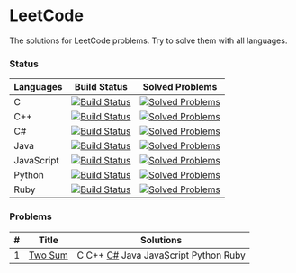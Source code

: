 # LeetCode
The solutions for LeetCode problems. Try to solve them with all languages.

### Status
| Languages | Build Status | Solved Problems |
| --------- | ------------ | --------------- |
|C|[![Build Status](https://img.shields.io/appveyor/ci/bigegg/leetcode/c.svg)](https://ci.appveyor.com/project/bigegg/leetcode/branch/c)|[![Solved Problems](https://img.shields.io/badge/Last%20Problem%20ID-0-lightgrey.svg)](https://github.com/BigEgg/LeetCode/tree/C)|
|C++|[![Build Status](https://img.shields.io/appveyor/ci/bigegg/leetcode/c++.svg)](https://ci.appveyor.com/project/bigegg/leetcode/branch/C++)|[![Solved Problems](https://img.shields.io/badge/Last%20Problem%20ID-0-lightgrey.svg)](https://github.com/BigEgg/LeetCode/tree/C++)|
|C#|[![Build Status](https://img.shields.io/appveyor/ci/bigegg/leetcode/csharp.svg)](https://ci.appveyor.com/project/bigegg/leetcode/branch/csharp)|[![Solved Problems](https://img.shields.io/badge/Last%20Problem%20ID-1-blue.svg)](https://github.com/BigEgg/LeetCode/tree/CSharp)|
|Java|[![Build Status](https://img.shields.io/appveyor/ci/bigegg/leetcode/java.svg)](https://ci.appveyor.com/project/bigegg/leetcode/branch/java)|[![Solved Problems](https://img.shields.io/badge/Last%20Problem%20ID-0-lightgrey.svg)](https://github.com/BigEgg/LeetCode/tree/Java)|
|JavaScript|[![Build Status](https://img.shields.io/appveyor/ci/bigegg/leetcode/javascript.svg)](https://ci.appveyor.com/project/bigegg/leetcode/branch/javascript)|[![Solved Problems](https://img.shields.io/badge/Last%20Problem%20ID-0-lightgrey.svg)](https://github.com/BigEgg/LeetCode/tree/JavaScript)|
|Python|[![Build Status](https://img.shields.io/appveyor/ci/bigegg/leetcode/python.svg)](https://ci.appveyor.com/project/bigegg/leetcode/branch/python)|[![Solved Problems](https://img.shields.io/badge/Last%20Problem%20ID-0-lightgrey.svg)](https://github.com/BigEgg/LeetCode/tree/Python)|
|Ruby|[![Build Status](https://img.shields.io/appveyor/ci/bigegg/leetcode/ruby.svg)](https://ci.appveyor.com/project/bigegg/leetcode/branch/ruby)|[![Solved Problems](https://img.shields.io/badge/Last%20Problem%20ID-0-lightgrey.svg)](https://github.com/BigEgg/LeetCode/tree/Ruby)|

### Problems
| # | Title | Solutions |
|---| ----- | --------- |
|1|[Two Sum](https://oj.leetcode.com/problems/two-sum/)| C C++ [C#](./CSharp/LeetCode/001-TwoSum.cs) Java JavaScript Python Ruby |
